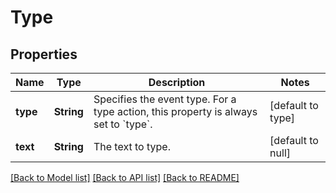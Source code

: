 # Type
## Properties

| Name | Type | Description | Notes |
|------------ | ------------- | ------------- | -------------|
| **type** | **String** | Specifies the event type. For a type action, this property is  always set to &#x60;type&#x60;.  | [default to type] |
| **text** | **String** | The text to type.  | [default to null] |

[[Back to Model list]](../README.md#documentation-for-models) [[Back to API list]](../README.md#documentation-for-api-endpoints) [[Back to README]](../README.md)

